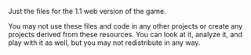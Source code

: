Just the files for the 1.1 web version of the game.

You may not use these files and code in any other projects or create any projects derived from these resources. You can look at it, analyze it, and play with it as well, but you may not redistribute in any way.
